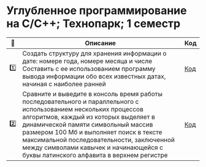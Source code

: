 # Углубленное программирование на C/C++; Технопарк; 1 семестр

| :1234: | Описание | Код |
| --- | --- | --- |
| :one: | Создать структуру для хранения информации о дате: номере года, номере месяца и числе Составить с ее использованием программу вывода информации обо всех известных датах, начиная с наиболее ранней | [Код](https://github.com/timoninas/c-cpp-course/tree/master/iz_1) |
| :two: | Сравните и выведите в консоль время работы последовательного и параллельного с использованием нескольких процессов алгоритмов, каждый из которых выделяет в динамической памяти символьный массив размером 100 Мб и выполняет поиск в тексте максимальной последовательности, заключенной между символами кавычек и начинающейся с буквы латинского алфавита в верхнем регистре | [Код](https://github.com/timoninas/c-cpp-course/tree/master/iz_2) |
